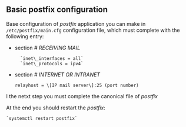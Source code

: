 Basic postfix configuration
---------------------------
Base configuration of *postfix* application you can make in
`/etc/postfix/main.cfg` configuration file, which must complete 
with the following entry:

- section *# RECEIVING MAIL*

		`inet\_interfaces = all`
		`inet\_protocols = ipv4`

- section *# INTERNET OR INTRANET*

	`relayhost = \[IP mail server\]:25 (port number)`

I the netxt step you must complete the canonical file
of *postfix*

At the end you should restart the *postfix*:

	`systemctl restart postfix`
